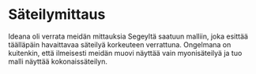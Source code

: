 # Säteilymittaus

Ideana oli verrata meidän mittauksia Segeyltä saatuun malliin, joka esittää täälläpäin havaittavaa säteilyä korkeuteen verrattuna. Ongelmana on kuitenkin, että ilmeisesti meidän muovi näyttää vain myonisäteilyä ja tuo malli näyttää kokonaissäteilyn. 